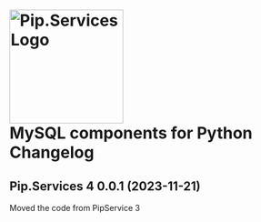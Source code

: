# <img src="https://uploads-ssl.webflow.com/5ea5d3315186cf5ec60c3ee4/5edf1c94ce4c859f2b188094_logo.svg" alt="Pip.Services Logo" width="200"> <br/> MySQL components for Python Changelog

## <a name="0.0.1"></a>Pip.Services 4 0.0.1 (2023-11-21)
Moved the code from PipService 3